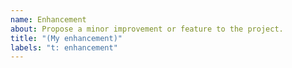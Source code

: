 ```yaml
---
name: Enhancement
about: Propose a minor improvement or feature to the project.
title: "(My enhancement)"
labels: "t: enhancement"
---
```


<!--
Thank you for your interest in the `rust-gpu` project!
Please try to provide a short high level overview of what you would
like you to add. Also be sure to check the existing and `wontfix` issues to see
if it's already been proposed before posting.

Existing Issues: https://github.com/rust-gpu/rust-gpu/issues?q=is%3Aopen+is%3Aissue+label%3A%22t%3A+enhancement%22
Closed Issues: https://github.com/rust-gpu/rust-gpu/labels/s%3A%20wontfix

-->

